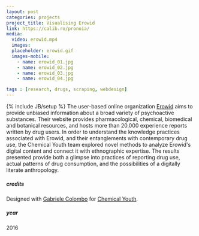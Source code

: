 ```yaml
---
layout: post
categories: projects
project_title: Visualising Erowid
link: https://calib.ro/pronoia/
media:
  video: erowid.mp4
  images:
  placeholder: erowid.gif
  images-mobile:
    - name: erowid_01.jpg
    - name: erowid_02.jpg
    - name: erowid_03.jpg
    - name: erowid_04.jpg

tags : [research, drugs, scraping, webdesign]
---
```

{% include JB/setup %}
The user-based online organization [Erowid](https://www.erowid.org/) aims to provide unbiased information about a broad variety of psychoactive substances. Their website provides pharmacological, chemical, biomedical and botanical resources, and hosts more than 20.000 experience reports written by drug users. In order to understand the knowledge practices associated with Erowid, and their entanglements with contemporary drug use, the Chemical Youth team explored novel methods to analyze Erowid's digital content and connect it with ethnographic expertise. The results presented provide both a glimpse into practices of reporting drug use, actual patterns of drug consumption, and the possibilities of a digitally literate anthropology.

##### credits
Designed with [Gabriele Colombo](http://www.densitydesign.org/person/gabriele-colombo/) for [Chemical Youth](http://www.chemicalyouth.org/).

##### year
2016
